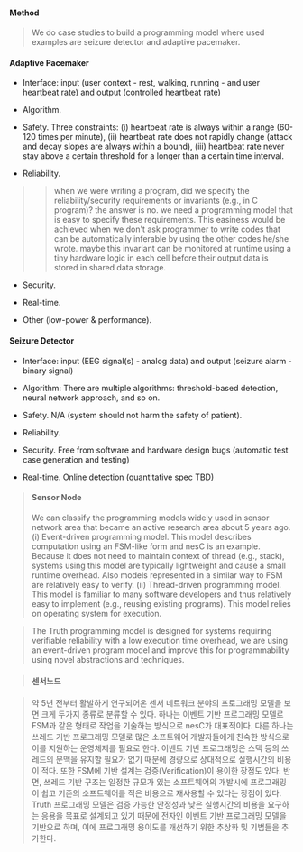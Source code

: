 #### Method ####

> We do case studies to build a programming model where used examples are seizure detector and adaptive pacemaker.

#### Adaptive Pacemaker ####

  * Interface: input (user context - rest, walking, running - and user heartbeat rate) and output (controlled heartbeat rate)

  * Algorithm.

  * Safety. Three constraints: (i) heartbeat rate is always within a range (60-120 times per minute), (ii) heartbeat rate does not rapidly change (attack and decay slopes are always within a bound), (iii) heartbeat rate never stay above a certain threshold for a longer than a certain time interval.

  * Reliability.
> > when we were writing a program, did we specify the reliability/security requirements or invariants (e.g., in C program)? the answer is no. we need a programming model that is easy to specify these requirements. This easiness would be achieved when we don't ask programmer to write codes that can be automatically inferable by using the other codes he/she wrote. maybe this invariant can be monitored at runtime using a tiny hardware logic in each cell before their output data is stored in shared data storage.

  * Security.


  * Real-time.

  * Other (low-power & performance).

#### Seizure Detector ####

  * Interface: input (EEG signal(s) - analog data) and output (seizure alarm - binary signal)

  * Algorithm: There are multiple algorithms: threshold-based detection, neural network approach, and so on.

  * Safety. N/A (system should not harm the safety of patient).

  * Reliability.

  * Security. Free from software and hardware design bugs (automatic test case generation and testing)

  * Real-time. Online detection (quantitative spec TBD)



> #### Sensor Node ####
> We can classify the programming models widely used in sensor network area that became an active research area about 5 years ago. (i) Event-driven programming model. This model describes computation using an FSM-like form and nesC is an example. Because it does not need to maintain context of thread (e.g., stack), systems using this model are typically lightweight and cause a small runtime overhead. Also models represented in a similar way to FSM are relatively easy to verify. (ii) Thread-driven programming model. This model is familiar to many software developers and thus relatively easy to implement (e.g., reusing existing programs). This model relies on operating system for execution.

> The Truth programming model is designed for systems requiring verifiable reliability with a low execution time overhead, we are using an event-driven program model and improve this for programmability using novel abstractions and techniques.

> #### 센서노드 ####

> 약 5년 전부터 활발하게 연구되어온 센서 네트워크 분야의 프로그래밍 모델을 보면 크게 두가지 종류로 분류할 수 있다. 하나는 이벤트 기반 프로그래밍 모델로 FSM과 같은 형태로 작업을 기술하는 방식으로 nesC가 대표적이다. 다른 하나는 쓰레드 기반 프로그래밍 모델로 많은 소프트웨어 개발자들에게 친숙한 방식으로 이를 지원하는 운영체제를 필요로 한다. 이벤트 기반 프로그래밍은 스택 등의 쓰레드의 문맥을 유지할 필요가 없기 때문에 경량으로 상대적으로 실행시간의 비용이 적다. 또한 FSM에 기반 설계는 검증(Verification)이 용이한 장점도 있다. 반면, 쓰레드 기반 구조는 일정한 규모가 있는 소프트웨어의 개발시에 프로그래밍이 쉽고 기존의 소프트웨어를 적은 비용으로 재사용할 수 있다는 장점이 있다. Truth 프로그래밍 모델은 검증 가능한 안정성과 낮은 실행시간의 비용을 요구하는 응용을 목표로 설계되고 있기 때문에 전자인 이벤트 기반 프로그래밍 모델을 기반으로 하며, 이에 프로그래밍 용이도를 개선하기 위한 추상화 및 기법들을 추가한다.

